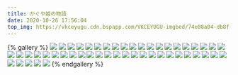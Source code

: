 ```yaml
---
title: かぐや姫の物語
date: 2020-10-26 17:56:04
top_img: https://vkceyugu.cdn.bspapp.com/VKCEYUGU-imgbed/74e08a04-db8f-426a-aa2d-bcb52170e5ed.jpg
---
```

{% gallery %}
![](https://pan.mistill.com/图片/吉卜力工作室400/かぐや姫の物語/1.jpg)
![](https://pan.mistill.com/图片/吉卜力工作室400/かぐや姫の物語/2.jpg)
![](https://pan.mistill.com/图片/吉卜力工作室400/かぐや姫の物語/3.jpg)
![](https://pan.mistill.com/图片/吉卜力工作室400/かぐや姫の物語/4.jpg)
![](https://pan.mistill.com/图片/吉卜力工作室400/かぐや姫の物語/5.jpg)
![](https://pan.mistill.com/图片/吉卜力工作室400/かぐや姫の物語/6.jpg)
![](https://pan.mistill.com/图片/吉卜力工作室400/かぐや姫の物語/7.jpg)
![](https://pan.mistill.com/图片/吉卜力工作室400/かぐや姫の物語/8.jpg)
![](https://pan.mistill.com/图片/吉卜力工作室400/かぐや姫の物語/9.jpg)
![](https://pan.mistill.com/图片/吉卜力工作室400/かぐや姫の物語/10.jpg)
![](https://pan.mistill.com/图片/吉卜力工作室400/かぐや姫の物語/11.jpg)
![](https://pan.mistill.com/图片/吉卜力工作室400/かぐや姫の物語/12.jpg)
![](https://pan.mistill.com/图片/吉卜力工作室400/かぐや姫の物語/13.jpg)
![](https://pan.mistill.com/图片/吉卜力工作室400/かぐや姫の物語/14.jpg)
![](https://pan.mistill.com/图片/吉卜力工作室400/かぐや姫の物語/15.jpg)
![](https://pan.mistill.com/图片/吉卜力工作室400/かぐや姫の物語/16.jpg)
![](https://pan.mistill.com/图片/吉卜力工作室400/かぐや姫の物語/17.jpg)
![](https://pan.mistill.com/图片/吉卜力工作室400/かぐや姫の物語/18.jpg)
![](https://pan.mistill.com/图片/吉卜力工作室400/かぐや姫の物語/19.jpg)
![](https://pan.mistill.com/图片/吉卜力工作室400/かぐや姫の物語/20.jpg)
![](https://pan.mistill.com/图片/吉卜力工作室400/かぐや姫の物語/21.jpg)
![](https://pan.mistill.com/图片/吉卜力工作室400/かぐや姫の物語/22.jpg)
![](https://pan.mistill.com/图片/吉卜力工作室400/かぐや姫の物語/23.jpg)
![](https://pan.mistill.com/图片/吉卜力工作室400/かぐや姫の物語/24.jpg)
![](https://pan.mistill.com/图片/吉卜力工作室400/かぐや姫の物語/25.jpg)
![](https://pan.mistill.com/图片/吉卜力工作室400/かぐや姫の物語/26.jpg)
![](https://pan.mistill.com/图片/吉卜力工作室400/かぐや姫の物語/27.jpg)
![](https://pan.mistill.com/图片/吉卜力工作室400/かぐや姫の物語/28.jpg)
![](https://pan.mistill.com/图片/吉卜力工作室400/かぐや姫の物語/29.jpg)
![](https://pan.mistill.com/图片/吉卜力工作室400/かぐや姫の物語/30.jpg)
![](https://pan.mistill.com/图片/吉卜力工作室400/かぐや姫の物語/31.jpg)
![](https://pan.mistill.com/图片/吉卜力工作室400/かぐや姫の物語/32.jpg)
![](https://pan.mistill.com/图片/吉卜力工作室400/かぐや姫の物語/33.jpg)
![](https://pan.mistill.com/图片/吉卜力工作室400/かぐや姫の物語/34.jpg)
![](https://pan.mistill.com/图片/吉卜力工作室400/かぐや姫の物語/35.jpg)
![](https://pan.mistill.com/图片/吉卜力工作室400/かぐや姫の物語/36.jpg)
![](https://pan.mistill.com/图片/吉卜力工作室400/かぐや姫の物語/37.jpg)
![](https://pan.mistill.com/图片/吉卜力工作室400/かぐや姫の物語/38.jpg)
![](https://pan.mistill.com/图片/吉卜力工作室400/かぐや姫の物語/39.jpg)
![](https://pan.mistill.com/图片/吉卜力工作室400/かぐや姫の物語/40.jpg)
![](https://pan.mistill.com/图片/吉卜力工作室400/かぐや姫の物語/41.jpg)
![](https://pan.mistill.com/图片/吉卜力工作室400/かぐや姫の物語/42.jpg)
![](https://pan.mistill.com/图片/吉卜力工作室400/かぐや姫の物語/43.jpg)
![](https://pan.mistill.com/图片/吉卜力工作室400/かぐや姫の物語/44.jpg)
![](https://pan.mistill.com/图片/吉卜力工作室400/かぐや姫の物語/45.jpg)
![](https://pan.mistill.com/图片/吉卜力工作室400/かぐや姫の物語/46.jpg)
![](https://pan.mistill.com/图片/吉卜力工作室400/かぐや姫の物語/47.jpg)
![](https://pan.mistill.com/图片/吉卜力工作室400/かぐや姫の物語/48.jpg)
![](https://pan.mistill.com/图片/吉卜力工作室400/かぐや姫の物語/49.jpg)
![](https://pan.mistill.com/图片/吉卜力工作室400/かぐや姫の物語/50.jpg)
{% endgallery %}